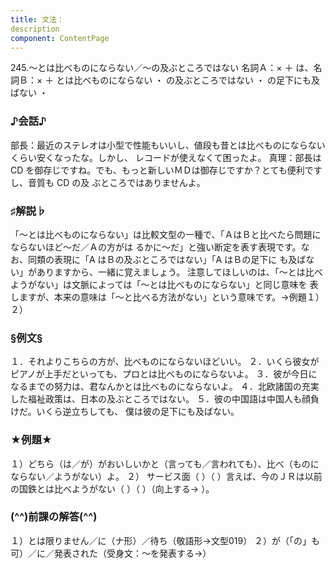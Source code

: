 ```yaml
---
title: 文法：
description
component: ContentPage
---
```



245.～とは比べものにならない／～の及ぶところではない
名詞Ａ：× ＋ は、名詞Ｂ：× ＋ とは比べものにならない ・
の及ぶところではない ・
の足下にも及ばない ・
### ♪会話♪
部長：最近のステレオは小型で性能もいいし、値段も昔とは比べものにならないくらい安くなったな。しかし、 レコードが使えなくて困ったよ。
真理：部長は CD を御存じですね。でも、もっと新しいＭＤは御存じですか？とても便利ですし、音質も CD の及 ぶところではありませんよ。
### ♯解説♭
「～とは比べものにならない」は比較文型の一種で、「ＡはＢと比べたら問題にならないほど～だ／Ａの方がは るかに～だ」と強い断定を表す表現です。なお、同類の表現に「A はＢの及ぶところではない」「A はＢの足下に も及ばない」がありますから、一緒に覚えましょう。
注意してほしいのは、「～とは比べようがない」は文脈によっては「～とは比べものにならない」と同じ意味を 表しますが、本来の意味は「～と比べる方法がない」という意味です。→例題１）２）
### §例文§
１．それよりこちらの方が、比べものにならないほどいい。
２．いくら彼女がピアノが上手だといっても、プロとは比べものにならないよ。
３．彼が今日になるまでの努力は、君なんかとは比べものにならないよ。
４．北欧諸国の充実した福祉政策は、日本の及ぶところではない。
５．彼の中国語は中国人も顔負けだ。いくら逆立ちしても、 僕は彼の足下にも及ばない。
### ★例題★
１）どちら（は／が）がおいしいかと（言っても／言われても）、比べ（ものにならない／ようがない）よ。
２） サービス面（ ）（ ）言えば、今のＪＲは以前の国鉄とは比べようがない（ ）（ ）（向上する→ ）。
### (^^)前課の解答(^^)
１）とは限りません／に（ナ形）／待ち（敬語形→文型019）
２）が（「の」も可）／に／発表された（受身文：～を発表する→）
